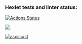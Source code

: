 ### Hexlet tests and linter status:
[![Actions Status](https://github.com/Lepihin/python-project-49/actions/workflows/hexlet-check.yml/badge.svg)](https://github.com/Lepihin/python-project-49/actions)

<a href="https://codeclimate.com/github/Lepihin/python-project-49/maintainability"><img src="https://api.codeclimate.com/v1/badges/75005184b117fd89224a/maintainability" /></a>

[![asciicast](https://asciinema.org/a/H3e6pKW0XD8w88vaTNf2d0u73.svg)](https://asciinema.org/a/H3e6pKW0XD8w88vaTNf2d0u73)
